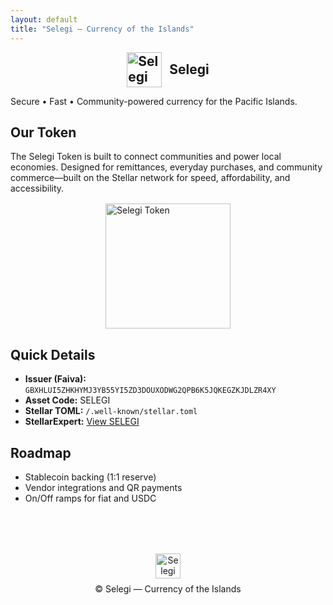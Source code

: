 ```yaml
---
layout: default
title: "Selegi — Currency of the Islands"
---
```


<!-- Hero Section -->
<section class="hero">
  <h1 style="display:flex; align-items:center; justify-content:center; gap:12px; margin:0;">
    <img src="{{ '/assets/images/token.png' | relative_url }}?v={{ site.time | date: '%s' }}"
         alt="Selegi Token"
         style="height:56px; width:auto; vertical-align:middle;">
    <span>Selegi</span>
  </h1>
  <p>
    Secure • Fast • Community-powered currency for the Pacific Islands.
  </p>
</section>

<!-- About Card -->
<div class="card container">
  <h2>Our Token</h2>
  <p>
    The Selegi Token is built to connect communities and power local economies. 
    Designed for remittances, everyday purchases, and community commerce—built 
    on the Stellar network for speed, affordability, and accessibility.
  </p>
  <img src="{{ '/assets/images/token.png' | relative_url }}?v={{ site.time | date: '%s' }}"
       alt="Selegi Token" width="200" style="display:block; margin:1rem auto;">
</div>

<!-- Details Card -->
<div class="card container">
  <h2>Quick Details</h2>
  <ul>
    <li><strong>Issuer (Faiva):</strong> <code>GBXHLUI5ZHKHYMJ3YB55YI5ZD3DOUXODWG2QPB6K5JQKEGZKJDLZR4XY</code></li>
    <li><strong>Asset Code:</strong> SELEGI</li>
    <li><strong>Stellar TOML:</strong> <code>/.well-known/stellar.toml</code></li>
    <li><strong>StellarExpert:</strong> 
      <a href="https://stellar.expert/explorer/public/asset/SELEGI-GBXHLUI5ZHKHYMJ3YB55YI5ZD3DOUXODWG2QPB6K5JQKEGZKJDLZR4XY">
      View SELEGI</a>
    </li>
  </ul>
</div>

<!-- Roadmap Card -->
<div class="card container">
  <h2>Roadmap</h2>
  <ul>
    <li>Stablecoin backing (1:1 reserve)</li>
    <li>Vendor integrations and QR payments</li>
    <li>On/Off ramps for fiat and USDC</li>
  </ul>
</div>

<!-- Footer -->
<footer style="text-align:center; padding:2rem 1rem; margin-top:3rem;">
  <img src="{{ '/assets/images/token.png' | relative_url }}?v={{ site.time | date: '%s' }}"
       alt="Selegi Token"
       style="height:40px; width:auto; margin-bottom:.5rem;">
  <p class="muted" style="margin:0;">
    © <span id="year"></span> Selegi — Currency of the Islands
  </p>
  <script>document.getElementById('year').textContent = new Date().getFullYear();</script>
</footer>
